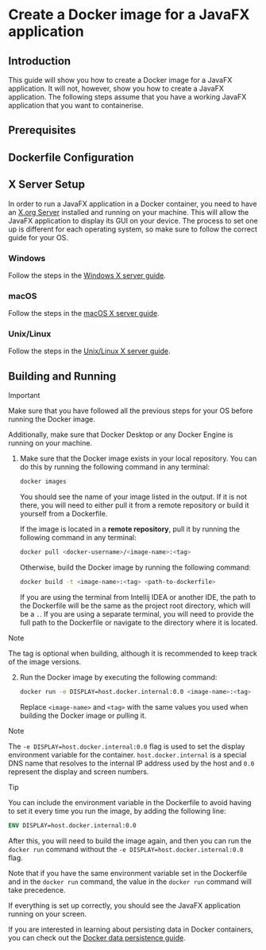 # Create a Docker image for a JavaFX application

## Introduction

This guide will show you how to create a Docker image for a JavaFX application. It will not, however,
show you how to create a JavaFX application. The following steps assume that you have a working JavaFX
application that you want to containerise.

## Prerequisites

<!-- Add prerequisites before starting, like having docker, a docker engine, a dockerfile, etc -->

## Dockerfile Configuration

<!-- Add generic dockerfile configuration, such as the main commands to make an image, the package
installs, etc -->

## X Server Setup

In order to run a JavaFX application in a Docker container, you need to have an [X.org Server](https://en.wikipedia.org/wiki/X.Org_Server)
installed and running on your machine. This will allow the JavaFX application to display its GUI on your device. The
process to set one up is different for each operating system, so make sure to follow the correct guide for your OS.

### Windows

Follow the steps in the [Windows X server guide](windows-x-server.md).

### macOS

Follow the steps in the [macOS X server guide](macos-x-server.md).

### Unix/Linux

Follow the steps in the [Unix/Linux X server guide](unix-linux-x-server.md).

## Building and Running

> [!IMPORTANT]
> Make sure that you have followed all the previous steps for your OS before running the Docker image.
> 
> Additionally, make sure that Docker Desktop or any Docker Engine is running on your machine.

1. Make sure that the Docker image exists in your local repository. You can do this by running the
   following command in any terminal:

   ```bash
   docker images
   ```

   You should see the name of your image listed in the output. If it is not there, you will need to either pull it
   from a remote repository or build it yourself from a Dockerfile.
   
   If the image is located in a **remote repository**, pull it by running the following command in any terminal:

   ```bash
   docker pull <docker-username>/<image-name>:<tag>
   ```
   
   Otherwise, build the Docker image by running the following command:

   ```bash
   docker build -t <image-name>:<tag> <path-to-dockerfile>
   ```

   If you are using the terminal from Intellij IDEA or another IDE, the path to the Dockerfile will be the
   same as the project root directory, which will be a `.`. If you are using a separate terminal, you will need
   to provide the full path to the Dockerfile or navigate to the directory where it is located.

> [!NOTE]
> The tag is optional when building, although it is recommended to keep track of the image versions.

2. Run the Docker image by executing the following command:

   ```bash
   docker run -e DISPLAY=host.docker.internal:0.0 <image-name>:<tag>
   ```
   
   Replace `<image-name>` and `<tag>` with the same values you used when building the Docker image or pulling it.

> [!NOTE]
> The `-e DISPLAY=host.docker.internal:0.0` flag is used to set the display environment variable for the container.
> `host.docker.internal` is a special DNS name that resolves to the internal IP address used by the host and
> `0.0` represent the display and screen numbers.

> [!TIP]
> You can include the environment variable in the Dockerfile to avoid having to set it every time you run the image,
> by adding the following line:
> 
> ```Dockerfile
> ENV DISPLAY=host.docker.internal:0.0
> ```
> 
> After this, you will need to build the image again, and then you can run the `docker run` command without the
> `-e DISPLAY=host.docker.internal:0.0` flag.
> 
> Note that if you have the same environment variable set in the Dockerfile and in the `docker run` command,
> the value in the `docker run` command will take precedence.

If everything is set up correctly, you should see the JavaFX application running on your screen.

If you are interested in learning about persisting data in Docker containers, you can check out the
[Docker data persistence guide](docker-data-persistence.md).